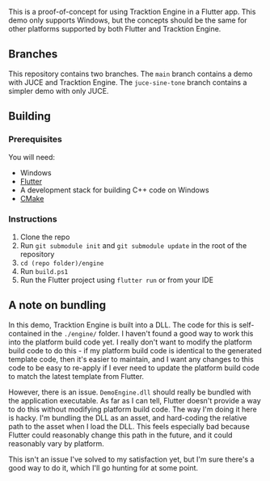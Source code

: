 This is a proof-of-concept for using Tracktion Engine in a Flutter app. This demo only supports Windows, but the concepts should be the same for other platforms supported by both Flutter and Tracktion Engine.

## Branches

This repository contains two branches. The `main` branch contains a demo with JUCE and Tracktion Engine. The `juce-sine-tone` branch contains a simpler demo with only JUCE.

## Building

### Prerequisites
You will need:
- Windows
- [Flutter](https://docs.flutter.dev/get-started/install)
- A development stack for building C++ code on Windows
- [CMake](https://cmake.org/download/)

### Instructions
1. Clone the repo
2. Run `git submodule init` and `git submodule update` in the root of the repository
3. `cd (repo folder)/engine`
4. Run `build.ps1`
5. Run the Flutter project using `flutter run` or from your IDE

## A note on bundling

In this demo, Tracktion Engine is built into a DLL. The code for this is self-contained in the `./engine/` folder. I haven't found a good way to work this into the platform build code yet. I really don't want to modify the platform build code to do this - if my platform build code is identical to the generated template code, then it's easier to maintain, and I want any changes to this code to be easy to re-apply if I ever need to update the platform build code to match the latest template from Flutter.

However, there is an issue. `DemoEngine.dll` should really be bundled with the application executable. As far as I can tell, Flutter doesn't provide a way to do this without modifying platform build code. The way I'm doing it here is hacky. I'm bundling the DLL as an asset, and hard-coding the relative path to the asset when I load the DLL. This feels especially bad because Flutter could reasonably change this path in the future, and it could reasonably vary by platform.

This isn't an issue I've solved to my satisfaction yet, but I'm sure there's a good way to do it, which I'll go hunting for at some point.
